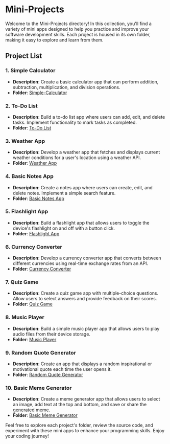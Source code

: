 # Mini-Projects

Welcome to the Mini-Projects directory! In this collection, you'll find a variety of mini apps designed to help you practice and improve your software development skills. Each project is housed in its own folder, making it easy to explore and learn from them.

## Project List

### 1. Simple Calculator
- **Description**: Create a basic calculator app that can perform addition, subtraction, multiplication, and division operations.
- **Folder**: [Simple-Calculator](/Mini-Projects/Simple-Calculator)

### 2. To-Do List
- **Description**: Build a to-do list app where users can add, edit, and delete tasks. Implement functionality to mark tasks as completed.
- **Folder**: [To-Do List](/Mini-Projects/To-Do%20List)

### 3. Weather App
- **Description**: Develop a weather app that fetches and displays current weather conditions for a user's location using a weather API.
- **Folder**: [Weather App](/Mini-Projects/Weather%20App)

### 4. Basic Notes App
- **Description**: Create a notes app where users can create, edit, and delete notes. Implement a simple search feature.
- **Folder**: [Basic Notes App](/Mini-Projects/Basic-Notes-App)

### 5. Flashlight App
- **Description**: Build a flashlight app that allows users to toggle the device's flashlight on and off with a button click.
- **Folder**: [Flashlight App](/Mini-Projects/Flashlight%20App)

### 6. Currency Converter
- **Description**: Develop a currency converter app that converts between different currencies using real-time exchange rates from an API.
- **Folder**: [Currency Converter](/Mini-Projects/Currency-Converter)

### 7. Quiz Game
- **Description**: Create a quiz game app with multiple-choice questions. Allow users to select answers and provide feedback on their scores.
- **Folder**: [Quiz Game](/Mini-Projects/Quiz-Game)

### 8. Music Player
- **Description**: Build a simple music player app that allows users to play audio files from their device storage.
- **Folder**: [Music Player](/Mini-Projects/Music%20Player)

### 9. Random Quote Generator
- **Description**: Create an app that displays a random inspirational or motivational quote each time the user opens it.
- **Folder**: [Random Quote Generator](/Mini-Projects/Random%20Quote%20Generator)

### 10. Basic Meme Generator
- **Description**: Create a meme generator app that allows users to select an image, add text at the top and bottom, and save or share the generated meme.
- **Folder**: [Basic Meme Generator](/Mini-Projects/Basic%20Meme%20Generator)

Feel free to explore each project's folder, review the source code, and experiment with these mini apps to enhance your programming skills. Enjoy your coding journey!
